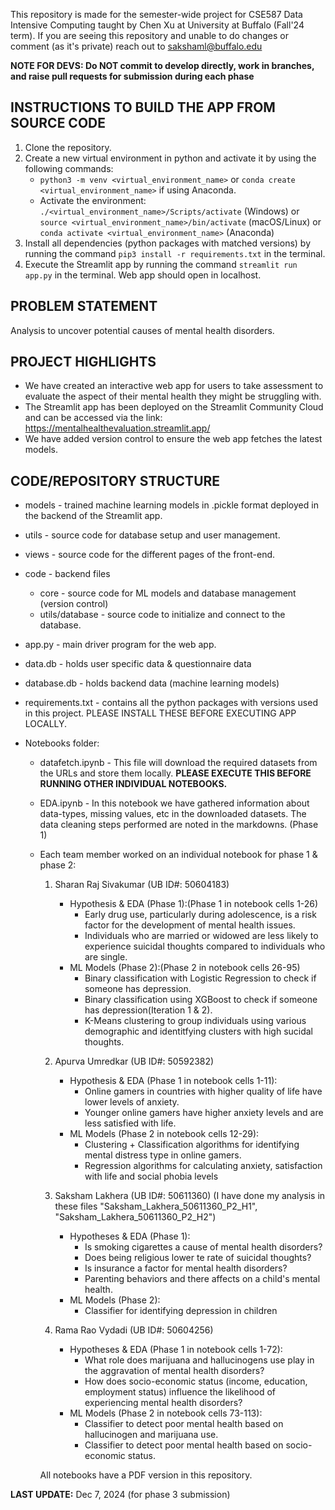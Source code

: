 This repository is made for the semester-wide project for CSE587 Data Intensive Computing taught by Chen Xu at University at Buffalo (Fall'24 term).
If you are seeing this repository and unable to do changes or comment (as it's private) reach out to sakshaml@buffalo.edu

**NOTE FOR DEVS: Do NOT commit to develop directly, work in branches, and raise pull requests for submission during each phase**

INSTRUCTIONS TO BUILD THE APP FROM SOURCE CODE
---
1. Clone the repository.
2. Create a new virtual environment in python and activate it by using the following commands:
   - ```python3 -m venv <virtual_environment_name>``` or ```conda create <virtual_environment_name>``` if using Anaconda.
   - Activate the environment: ```./<virtual_environment_name>/Scripts/activate``` (Windows) or ```source <virtual_environment_name>/bin/activate``` (macOS/Linux) or ```conda activate <virtual_environment_name>``` (Anaconda)
4. Install all dependencies (python packages with matched versions) by running the command ```pip3 install -r requirements.txt``` in the terminal.
5. Execute the Streamlit app by running the command ```streamlit run app.py``` in the terminal. Web app should open in localhost.

PROBLEM STATEMENT
---
Analysis to uncover potential causes of mental health disorders.

PROJECT HIGHLIGHTS
---
- We have created an interactive web app for users to take assessment to evaluate the aspect of their mental health they might be struggling with.
- The Streamlit app has been deployed on the Streamlit Community Cloud and can be accessed via the link: https://mentalhealthevaluation.streamlit.app/
- We have added version control to ensure the web app fetches the latest models.

CODE/REPOSITORY STRUCTURE
---
- models - trained machine learning models in .pickle format deployed in the backend of the Streamlit app.
- utils - source code for database setup and user management.
- views - source code for the different pages of the front-end.
- code - backend files
   - core - source code for ML models and database management (version control)
   - utils/database - source code to initialize and connect to the database.
- app.py - main driver program for the web app.
- data.db - holds user specific data & questionnaire data
- database.db - holds backend data (machine learning models)
- requirements.txt - contains all the python packages with versions used in this project. PLEASE INSTALL THESE BEFORE EXECUTING APP LOCALLY.
       
- Notebooks folder:
   - datafetch.ipynb - This file will download the required datasets from the URLs and store them locally. **PLEASE EXECUTE THIS BEFORE RUNNING OTHER INDIVIDUAL NOTEBOOKS.**
   - EDA.ipynb - In this notebook we have gathered information about data-types, missing values, etc in the downloaded datasets. The data cleaning steps performed are noted in the markdowns. (Phase 1)
   - Each team member worked on an individual notebook for phase 1 & phase 2:
      1. Sharan Raj Sivakumar (UB ID#: 50604183)
         - Hypothesis & EDA (Phase 1):(Phase 1 in notebook cells 1-26)
            - Early drug use, particularly during adolescence, is a risk factor for the development of mental health issues.
            - Individuals who are married or widowed are less likely to experience suicidal thoughts compared to individuals who are single.
         - ML Models (Phase 2):(Phase 2 in notebook cells 26-95)
            - Binary classification with Logistic Regression to check if someone has depression.
            - Binary classification using XGBoost to check if someone has depression(Iteration 1 & 2).
            - K-Means clustering to group individuals using various demographic and identitfying clusters with high sucidal thoughts.
  
      2. Apurva Umredkar (UB ID#: 50592382)
         - Hypothesis & EDA (Phase 1 in notebook cells 1-11):
            - Online gamers in countries with higher quality of life have lower levels of anxiety.
            - Younger online gamers have higher anxiety levels and are less satisfied with life.
         - ML Models (Phase 2 in notebook cells 12-29):
            - Clustering + Classification algorithms for identifying mental distress type in online gamers.
            - Regression algorithms for calculating anxiety, satisfaction with life and social phobia levels
       
      3. Saksham Lakhera (UB ID#: 50611360) (I have done my analysis in these files "Saksham_Lakhera_50611360_P2_H1", "Saksham_Lakhera_50611360_P2_H2")
         - Hypotheses & EDA (Phase 1):
            - Is smoking cigarettes a cause of mental health disorders?
            - Does being religious lower te rate of suicidal thoughts?
            - Is insurance a factor for mental health disorders?
            - Parenting behaviors and there affects on a child's mental health.
         - ML Models (Phase 2):
            - Classifier for identifying depression in children
    
      4. Rama Rao Vydadi (UB ID#: 50604256)
         - Hypotheses & EDA (Phase 1 in notebook cells 1-72):
            - What role does marijuana and hallucinogens use play in the aggravation of mental health disorders?
            - How does socio-economic status (income, education, employment status) influence the likelihood of experiencing mental health disorders?
         - ML Models (Phase 2 in notebook cells 73-113):
            - Classifier to detect poor mental health based on hallucinogen and marijuana use.
            - Classifier to detect poor mental health based on socio-economic status.   

      All notebooks have a PDF version in this repository.

**LAST UPDATE:** Dec 7, 2024 (for phase 3 submission)




